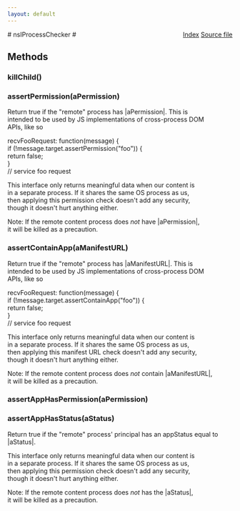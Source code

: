 ```yaml
---
layout: default
---
```

<div class='links' style='float:right'><a href="../index.html">Index</a>
<a href="http://dxr.mozilla.org/mozilla-central/source/dom/base/nsIMessageManager.idl">Source file</a>
</div>
# nsIProcessChecker #

## Methods ##

### killChild() ###

### assertPermission(aPermission) ###
  
Return true if the "remote" process has |aPermission|.  This is  
intended to be used by JS implementations of cross-process DOM  
APIs, like so  
  
  recvFooRequest: function(message) {  
    if (!message.target.assertPermission("foo")) {  
      return false;  
    }  
    // service foo request  
  
This interface only returns meaningful data when our content is  
in a separate process.  If it shares the same OS process as us,  
then applying this permission check doesn't add any security,  
though it doesn't hurt anything either.  
  
Note: If the remote content process does *not* have |aPermission|,  
it will be killed as a precaution.  
  

### assertContainApp(aManifestURL) ###
  
Return true if the "remote" process has |aManifestURL|.  This is  
intended to be used by JS implementations of cross-process DOM  
APIs, like so  
  
  recvFooRequest: function(message) {  
    if (!message.target.assertContainApp("foo")) {  
      return false;  
    }  
    // service foo request  
  
This interface only returns meaningful data when our content is  
in a separate process.  If it shares the same OS process as us,  
then applying this manifest URL check doesn't add any security,  
though it doesn't hurt anything either.  
  
Note: If the remote content process does *not* contain |aManifestURL|,  
it will be killed as a precaution.  
  

### assertAppHasPermission(aPermission) ###

### assertAppHasStatus(aStatus) ###
  
Return true if the "remote" process' principal has an appStatus equal to  
|aStatus|.  
  
This interface only returns meaningful data when our content is  
in a separate process.  If it shares the same OS process as us,  
then applying this permission check doesn't add any security,  
though it doesn't hurt anything either.  
  
Note: If the remote content process does *not* has the |aStatus|,  
it will be killed as a precaution.  
  
